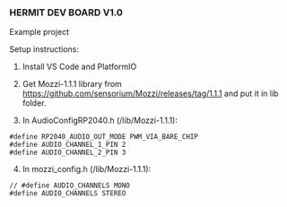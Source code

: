 ### HERMIT DEV BOARD V1.0 ###
 Example project

Setup instructions:
1. Install VS Code and PlatformIO

2. Get Mozzi-1.1.1 library from
https://github.com/sensorium/Mozzi/releases/tag/1.1.1 and put it in lib folder.

3. In AudioConfigRP2040.h (/lib/Mozzi-1.1.1):
  ```
  #define RP2040_AUDIO_OUT_MODE PWM_VIA_BARE_CHIP
  #define AUDIO_CHANNEL_1_PIN 2
  #define AUDIO_CHANNEL_2_PIN 3
  ```


4. In mozzi_config.h (/lib/Mozzi-1.1.1):
```
// #define AUDIO_CHANNELS MONO
#define AUDIO_CHANNELS STEREO
 ```
